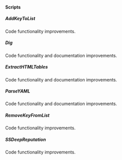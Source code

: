 #### Scripts

##### AddKeyToList
Code functionality improvements.

##### Dig
Code functionality and documentation improvements.

##### ExtractHTMLTables
Code functionality and documentation improvements.

##### ParseYAML
Code functionality and documentation improvements.

##### RemoveKeyFromList
Code functionality improvements.

##### SSDeepReputation
Code functionality improvements.